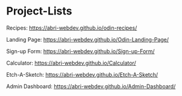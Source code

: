 # Project-Lists
Recipes:
https://abri-webdev.github.io/odin-recipes/

Landing Page:
https://abri-webdev.github.io/Odin-Landing-Page/

Sign-up Form:
https://abri-webdev.github.io/Sign-up-Form/

Calculator:
https://abri-webdev.github.io/Calculator/

Etch-A-Sketch:
https://abri-webdev.github.io/Etch-A-Sketch/

Admin Dashboard:
https://abri-webdev.github.io/Admin-Dashboard/
